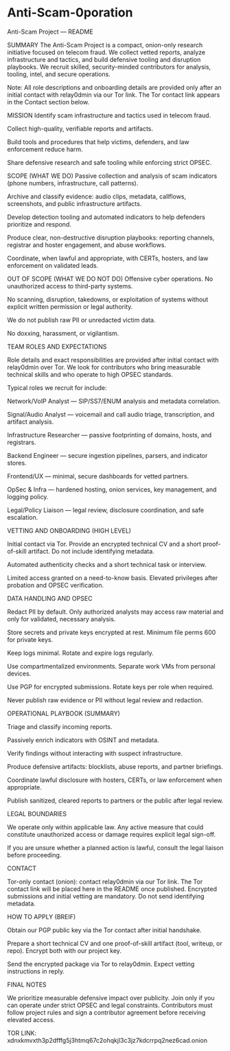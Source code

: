 # Anti-Scam-0poration

Anti-Scam Project — README



SUMMARY
The Anti-Scam Project is a compact, onion-only research initiative focused on telecom fraud. We collect vetted reports, analyze infrastructure and tactics, and build defensive tooling and disruption playbooks. We recruit skilled, security-minded contributors for analysis, tooling, intel, and secure operations.


Note: All role descriptions and onboarding details are provided only after an initial contact with relay0dmin via our Tor link. The Tor contact link appears in the Contact section below.




MISSION
Identify scam infrastructure and tactics used in telecom fraud.

Collect high-quality, verifiable reports and artifacts.

Build tools and procedures that help victims, defenders, and law enforcement reduce harm.

Share defensive research and safe tooling while enforcing strict OPSEC.




SCOPE (WHAT WE DO)
Passive collection and analysis of scam indicators (phone numbers, infrastructure, call patterns).

Archive and classify evidence: audio clips, metadata, callflows, screenshots, and public infrastructure artifacts.

Develop detection tooling and automated indicators to help defenders prioritize and respond.

Produce clear, non-destructive disruption playbooks: reporting channels, registrar and hoster engagement, and abuse workflows.

Coordinate, when lawful and appropriate, with CERTs, hosters, and law enforcement on validated leads.




OUT OF SCOPE (WHAT WE DO NOT DO)
Offensive cyber operations. No unauthorized access to third-party systems.

No scanning, disruption, takedowns, or exploitation of systems without explicit written permission or legal authority.

We do not publish raw PII or unredacted victim data.

No doxxing, harassment, or vigilantism.




TEAM ROLES AND EXPECTATIONS

Role details and exact responsibilities are provided after initial contact with relay0dmin over Tor. We look for contributors who bring measurable technical skills and who operate to high OPSEC standards.

Typical roles we recruit for include:

Network/VoIP Analyst — SIP/SS7/ENUM analysis and metadata correlation.

Signal/Audio Analyst — voicemail and call audio triage, transcription, and artifact analysis.

Infrastructure Researcher — passive footprinting of domains, hosts, and registrars.

Backend Engineer — secure ingestion pipelines, parsers, and indicator stores.

Frontend/UX — minimal, secure dashboards for vetted partners.

OpSec & Infra — hardened hosting, onion services, key management, and logging policy.

Legal/Policy Liaison — legal review, disclosure coordination, and safe escalation.





VETTING AND ONBOARDING (HIGH LEVEL)

Initial contact via Tor. Provide an encrypted technical CV and a short proof-of-skill artifact. Do not include identifying metadata.

Automated authenticity checks and a short technical task or interview.

Limited access granted on a need-to-know basis. Elevated privileges after probation and OPSEC verification.





DATA HANDLING AND OPSEC

Redact PII by default. Only authorized analysts may access raw material and only for validated, necessary analysis.

Store secrets and private keys encrypted at rest. Minimum file perms 600 for private keys.

Keep logs minimal. Rotate and expire logs regularly.

Use compartmentalized environments. Separate work VMs from personal devices.

Use PGP for encrypted submissions. Rotate keys per role when required.

Never publish raw evidence or PII without legal review and redaction.





OPERATIONAL PLAYBOOK (SUMMARY)

Triage and classify incoming reports.

Passively enrich indicators with OSINT and metadata.

Verify findings without interacting with suspect infrastructure.

Produce defensive artifacts: blocklists, abuse reports, and partner briefings.

Coordinate lawful disclosure with hosters, CERTs, or law enforcement when appropriate.

Publish sanitized, cleared reports to partners or the public after legal review.




LEGAL BOUNDARIES

We operate only within applicable law. Any active measure that could constitute unauthorized access or damage requires explicit legal sign-off.

If you are unsure whether a planned action is lawful, consult the legal liaison before proceeding.


 

CONTACT

Tor-only contact (onion): contact relay0dmin via our Tor link. The Tor contact link will be placed here in the README once published.
Encrypted submissions and initial vetting are mandatory. Do not send identifying metadata.



HOW TO APPLY (BREIF)

Obtain our PGP public key via the Tor contact after initial handshake.

Prepare a short technical CV and one proof-of-skill artifact (tool, writeup, or repo). Encrypt both with our project key.

Send the encrypted package via Tor to relay0dmin. Expect vetting instructions in reply.



FINAL NOTES

We prioritize measurable defensive impact over publicity. Join only if you can operate under strict OPSEC and legal constraints. Contributors must follow project rules and sign a contributor agreement before receiving elevated access.

TOR LINK: xdnxkmvxth3p2dfffg5j3htmq67c2ohqkjl3c3jz7kdcrrpq2nez6cad.onion
